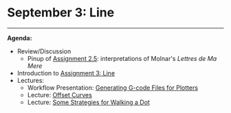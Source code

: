 # September 3: Line

---

**Agenda:**

* Review/Discussion
	* Pinup of [Assignment 2.5](../../../assignments/2025/02_getting_started/README.md#25-re-coding-and-plotting-molnars-lettres): interpretations of Molnar's *Lettres de Ma Mere*
* Introduction to [Assignment 3: Line](../../../assignments/2025/03_line/README.md)
* Lectures:
	* Workflow Presentation: [Generating G-code Files for Plotters](../../../lectures/topics/gcode/README.md)
	* Lecture: [Offset Curves](../../../lectures/topics/offset_curves/README.md)
	* Lecture: [Some Strategies for Walking a Dot](../../../lectures/topics/walking_a_dot/README.md)